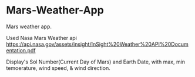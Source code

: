 # Mars-Weather-App
 Mars weather app.

 Used Nasa Mars Weather api https://api.nasa.gov/assets/insight/InSight%20Weather%20API%20Documentation.pdf

 Display's Sol Number(Current Day of Mars) and Earth Date, with max, min temoerature, wind speed, & wind direction.
